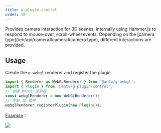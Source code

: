 ```yaml
---
title: g-plugin-control
order: 10
---
```


Provides camera interaction for 3D scenes, internally using Hammer.js to respond to mouse-over, scroll-wheel events. Depending on the [camera type](/en/api/camera#camera#camera type), different interactions are provided.

## Usage

Create the `g-webgl` renderer and register the plugin.

```js
import { Renderer as WebGLRenderer } from '@antv/g-webgl';
import { Plugin } from '@antv/g-plugin-control';
// 创建 WebGL 渲染器
const webglRenderer = new WebGLRenderer();
// 注册 3D 插件
webglRenderer.registerPlugin(new Plugin());
```

[Example](/en/examples/plugins/control/#orbit-control)：

![](https://gw.alipayobjects.com/mdn/rms_6ae20b/afts/img/A*1u8eRKMbVX8AAAAAAAAAAAAAARQnAQ)

